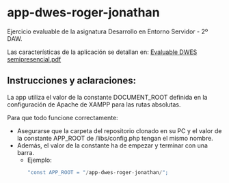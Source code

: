 # app-dwes-roger-jonathan
Ejercicio evaluable de la asignatura Desarrollo en Entorno Servidor - 2º DAW.

Las características de la aplicación se detallan en:
[Evaluable DWES semipresencial.pdf](https://github.com/RSMKode/app-dwes-roger-jonathan/files/13383127/Evaluable.DWES.semipresencial.pdf)

## Instrucciones y aclaraciones:
La app utiliza el valor de la constante DOCUMENT_ROOT definida en la configuración de Apache de XAMPP para las rutas absolutas.

Para que todo funcione correctamente:
 - Asegurarse que la carpeta del repositorio clonado en su PC y el valor de la constante APP_ROOT de /libs/config.php tengan el mismo nombre.
 - Además, el valor de la constante ha de empezar y terminar con una barra.
   - Ejemplo:
     ```PHP
     "const APP_ROOT = "/app-dwes-roger-jonathan/";
     ```

